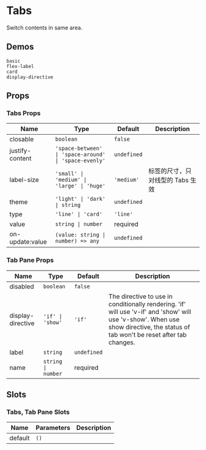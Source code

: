 # Tabs
Switch contents in same area.
## Demos
```demo
basic
flex-label
card
display-directive
```

## Props
### Tabs Props
|Name|Type|Default|Description|
|-|-|-|-|
|closable|`boolean`|`false`||
|justify-content|`'space-between' \| 'space-around' \| 'space-evenly'`|`undefined`||
|label-size|`'small' \| 'medium' \| 'large' \| 'huge'`|`'medium'`|标签的尺寸，只对线型的 Tabs 生效|
|theme|`'light' \| 'dark' \| string`|`undefined`||
|type|`'line' \| 'card'`|`'line'`||
|value|`string \| number`|required||
|on-update:value|`(value: string \| number) => any`|`undefined`||

### Tab Pane Props
|Name|Type|Default|Description|
|-|-|-|-|
|disabled|`boolean`|`false`||
|display-directive|`'if' \| 'show'`|`'if'`|The directive to use in conditionally rendering. 'if' will use 'v-if' and 'show' will use 'v-show'. When use show directive, the status of tab won't be reset after tab changes.|
|label|`string`|`undefined`||
|name|`string \| number`|required||

## Slots
### Tabs, Tab Pane Slots
|Name|Parameters|Description|
|-|-|-|
|default|`()`||
